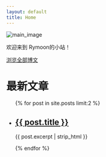 ```yaml
---
layout: default
title: Home
---
```


![main_image]({{site.url}}/assets/image/88985676_p0_master1200.jpg)

欢迎来到 Rymoon的小站！

<a href="/blog.html">浏览全部博文</a>
<h1>最新文章</h1>
<ul>
  {% for post in site.posts limit:2 %}
    <li>
      <h2><a href="{{ post.url }}">{{ post.title }}</a></h2>
      <p>{{ post.excerpt | strip_html }}</p>
    </li>
  {% endfor %}
</ul>
